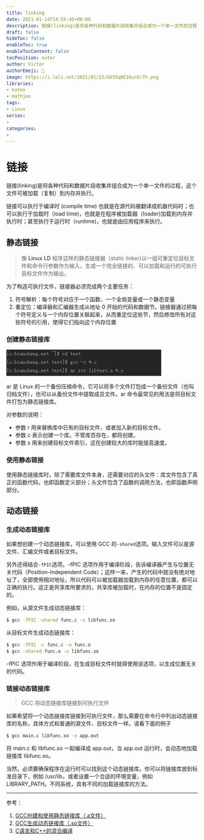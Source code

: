 ```yaml
---
title: linking
date: 2021-01-14T14:55:45+08:00
description: 链接(linking)是将各种代码和数据片段收集并组合成为一个单一文件的过程，这个文件可被加载（复制）到内存并执行。
draft: false
hideToc: false
enableToc: true
enableTocContent: false
tocPosition: outer
author: Victor
authorEmoji: 👻
image: https://i.loli.net/2021/01/22/GUJ5qKE16unSr7h.png
libraries:
- katex
- mathjax
tags:
- Linux
series:
-
categories:
-
---
```




# 链接

链接(linking)是将各种代码和数据片段收集并组合成为一个单一文件的过程，这个文件可被加载（复制）到内存并执行。

链接可以执行于编译时 (compile time) 也就是在源代码被翻译成机器代码时；也可以执行于加栽时（load time)，也就是在程序被加载器（loader)加载到内存并执行时；甚至执行于运行时（runtime)，也就是由应用程序来执行。

## 静态链接

> 像 **Linux** **LD** 程序这样的静态链接器（static linker)以一组可重定位目标文件和命令行参数作为输入，生成一个完全链接的、可以加载和运行的可执行目标文件作为输出。

为了构造可执行文件，链接器必须完成两个主要任务：

1. 符号解析：每个符号对应于一个函数、一个全局变量或一个静态变量
2. 重定位：编译器和汇编器生成从地址 0 开始的代码和数据节。链接器通过把每个符号定义与一个内存位置关联起来，从而重定位这些节，然后修改所有对这些符号的引用，使得它们指向这个内存位置



### 创建静态链接库

![image-20210114154757878](linking.assets/image-20210114154757878.png)

ar 是 Linux 的一个备份压缩命令，它可以将多个文件打包成一个备份文件（也叫归档文件），也可以从备份文件中提取成员文件。ar 命令最常见的用法是将目标文件打包为静态链接库。

对参数的说明：

- 参数 r 用来替换库中已有的目标文件，或者加入新的目标文件。
- 参数 c 表示创建一个库。不管库否存在，都将创建。　
- 参数 s 用来创建目标文件索引，这在创建较大的库时能提高速度。



### 使用静态链接

使用静态链接库时，除了需要库文件本身，还需要对应的头文件：库文件包含了真正的函数代码，也即函数定义部分；头文件包含了函数的调用方法，也即函数声明部分。



## 动态链接





### 生成动态链接库

如果想创建一个动态链接库，可以使用 GCC 的`-shared`选项。输入文件可以是源文件、汇编文件或者目标文件。

另外还得结合`-fPIC`选项。-fPIC 选项作用于编译阶段，告诉编译器产生与位置无关代码（Position-Independent Code）；这样一来，产生的代码中就没有绝对地址了，全部使用相对地址，所以代码可以被加载器加载到内存的任意位置，都可以正确的执行。这正是共享库所要求的，共享库被加载时，在内存的位置不是固定的。

例如，从源文件生成动态链接库：

```bash
$ gcc -fPIC -shared func.c -o libfunc.so
```

从目标文件生成动态链接库：

```bash
$ gcc -fPIC -c func.c -o func.o
$ gcc -shared func.o -o libfunc.so
```

-fPIC 选项作用于编译阶段，在生成目标文件时就得使用该选项，以生成位置无关的代码。



###  链接动态链接库

> GCC 将动态链接库链接到可执行文件

如果希望将一个动态链接库链接到可执行文件，那么需要在命令行中列出动态链接库的名称，具体方式和普通的源文件、目标文件一样。请看下面的例子

```bash
$ gcc main.c libfunc.so -o app.out
```

将 main.c 和 libfunc.so 一起编译成 app.out，当 app.out 运行时，会动态地加载链接库 libfunc.so。

当然，必须要确保程序在运行时可以找到这个动态链接库。你可以将链接库放到标准目录下，例如 /usr/lib，或者设置一个合适的环境变量，例如 LIBRARY_PATH。不同系统，具有不同的加载链接库的方法。





---

参考：

1. [GCC创建和使用静态链接库（.a文件）](http://c.biancheng.net/view/7168.html)
2. [GCC生成动态链接库（.so文件）](http://c.biancheng.net/view/2385.html)
3. [C语言和C++的混合编译](http://c.biancheng.net/view/7494.html)